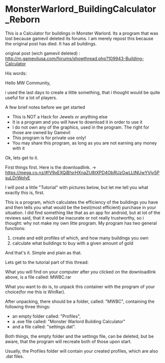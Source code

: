 # MonsterWarlord_BuildingCalculator_Reborn
This is a Calculator for buildings in Monster Warlord. Its a program that was lost because gamevil deleted its forums.
I am merely repost this because the original post has died. It has all buildings.

original post (wich gamevil deleted) : http://m.gamevilusa.com/forums/showthread.php?109943-Building-Calculator

His words:

Hello MW Community,

i used the last days to create a little something, that i thought would be quite useful for a lot of players.

A few brief notes before we get started

- This is NOT a Hack for Jewels or anything else
- It is a program and you will have to download it in order to use it
- I do not own any of the graphics, used in the program. The right for those are owned by Gamevil
- This program is for private use only!
- You may share this program, as long as you are not earning any money with it


Ok, lets get to it.

First things first. Here is the downloadlink. -> https://mega.co.nz/#!V9xEXQiB!srHXnaZU8tXPD4ObRUzGwLLtNUwYVjy5PsuLDrWpIyE

I will post a little "Tutorial" with pictures below, but let me tell you what exactly this is, first.

This is a program, which calculates the efficiency of the buildings you have and then tells you what would be the best(most efficient) purchase in your situation.
I did find something like that as an app for android, but at lot of the reviews said, that it would be inacurate or not really trustworthy, so i thought: why not make my own litte program.
My program has two general functions:

1. create and edit profiles of which, and how many buildings you own
2. calculate what buildings to buy with a given amount of gold

And that's it. Simple and plain as that.

Lets get to the tutorial part of this thread:

What you will find on your computer after you clicked on the downloadlink above, is a file called: MWBC.rar

What you want to do is, to unpack this container with the program of your choice(for me this is WinRar).

After unpacking, there should be a folder, called: "MWBC", containing the following three things:
- an empty folder called: "Profiles",
- a .exe file called: "Monster Warlord Building Calculator"
- and a file called: "settings.dat".

Both things, the empty folder and the settings file, can be deleted, but be aware, that the program will recreate both of those upon start.

Usually, the Profiles folder will contain your created profiles, which are also .dat files.
